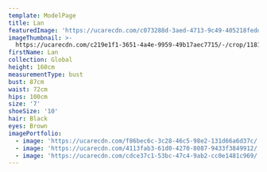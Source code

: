 ```yaml
---
template: ModelPage
title: Lan
featuredImage: 'https://ucarecdn.com/c073288d-3aed-4713-9c49-405218fedd1c/'
imageThumbnail: >-
  https://ucarecdn.com/c219e1f1-3651-4a4e-9959-49b17aec7715/-/crop/1181x1376/847,109/-/preview/
firstName: Lan
collection: Global
height: 160cm
measurementType: bust
bust: 87cm
waist: 72cm
hips: 100cm
size: '7'
shoeSize: '10'
hair: Black
eyes: Brown
imagePortfolio:
  - image: 'https://ucarecdn.com/f86bec6c-3c28-46c5-98e2-131d66a6d37c/'
  - image: 'https://ucarecdn.com/4113fab3-61d0-4270-8087-9433f3849912/'
  - image: 'https://ucarecdn.com/cdce37c1-53bc-47c4-9ab2-cc0e1481c969/'
---
```


